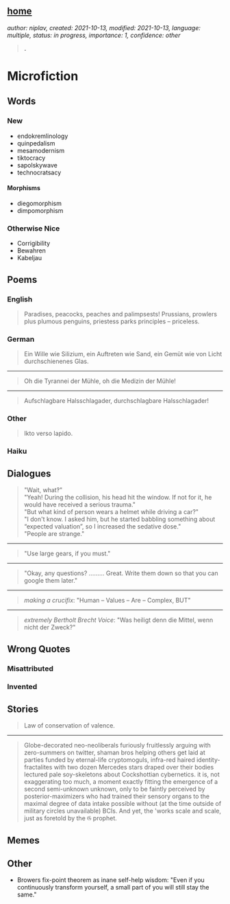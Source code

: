 [home](./index.md)
------------------

*author: niplav, created: 2021-10-13, modified: 2021-10-13, language: multiple, status: in progress,
importance: 1, confidence: other*

> __.__

Microfiction
=============

Words
------

### New

* endokremlinology
* quinpedalism
* mesamodernism
* tiktocracy
* sapolskywave
* technocratsacy

#### Morphisms

* diegomorphism
* dimpomorphism

### Otherwise Nice

* Corrigibility
* Bewahren
* Kabeljau

Poems
------

### English

> Paradises, peacocks, peaches and palimpsests! Prussians, prowlers plus
plumous penguins, priestess parks principles – priceless.

### German

> Ein Wille wie Silizium, ein Auftreten wie Sand, ein Gemüt wie von
Licht durchschienenes Glas.

----

> Oh die Tyrannei der Mühle, oh die Medizin der Mühle!

----

> Aufschlagbare Halsschlagader, durchschlagbare Halsschlagader!

### Other

> Ikto verso lapido.

### Haiku

Dialogues
----------

> "Wait, what‽"  
"Yeah! During the collision, his head hit the window. If not for it, he would have received a serious trauma."  
"But what kind of person wears a helmet while driving a car?"  
"I don't know. I asked him, but he started babbling something about “expected valuation”, so I increased the sedative dose."  
"People are strange."

----

> "Use large gears, if you must."

----

> "Okay, any questions? ……… Great. Write them down so that you can google them later."

----

> *making a crucifix*: "Human – Values – Are – Complex, BUT"

----

> *extremely Bertholt Brecht Voice*: "Was heiligt denn die Mittel, wenn nicht der Zweck?"

Wrong Quotes
-------------

### Misattributed

### Invented

Stories
--------

> Law of conservation of valence.

----

> Globe-decorated neo-neoliberals furiously fruitlessly arguing with
zero-summers on twitter, shaman bros helping others get laid at parties
funded by eternal-life cryptomoguls, infra-red haired identity-fractalites
with two dozen Mercedes stars draped over their bodies lectured pale
soy-skeletons about Cockshottian cybernetics. it is, not exaggerating too
much, a moment exactly fitting the emergence of a second semi-unknown
unknown, only to be faintly perceived by posterior-maximizers who had
trained their sensory organs to the maximal degree of data intake possible
without (at the time outside of military circles unavailable) BCIs. And
yet, the 'works scale and scale, just as foretold by the 𝔊 prophet.

Memes
------

Other
------

*	Browers fix-point theorem as inane self-help wisdom: "Even if
	you continuously transform yourself, a small part of you will
	still stay the same."
